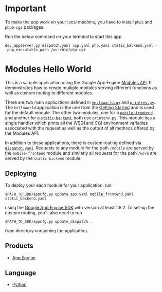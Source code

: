 # Important 

To make the app work on your local machine, you have to install `php5` and `php5-cgi` packages.

Run the below command on your terminal to start this app.

    dev_appserver.py dispatch.yaml app.yaml php.yaml static_backend.yaml --php_executable_path /usr/bin/php-cgi

# Modules Hello World
This is a sample application using the Google App Engine [Modules API][10].
It demonstrates how to create multiple modules serving different functions
as well as custom routing to different modules.

There are two main applications defined in [`helloworld.py`][4] and
[`printenv.py`][5]. The `helloworld` application is the one from the
[Getting Started][3] and is used for the default module. The other
two modules, one for a [`mobile-frontend`][7] and another for a
[`static-backend`][8], both use `printenv.py`. This module has a single
handler which prints all the WSGI and CGI environment variables
associated with the request as well as the output of all methods
offered by the Modules API.

In addition to these applications, there is custom routing defined
via [`dispatch.yaml`][6]. Requests to any module for the path
`/mobile` are served by the `mobile-frontend` module and similarly all
requests for the path `/work` are served by the `static-backend` module.

## Deploying

To deploy your each module for your application, run

```
$PATH_TO_SDK/appcfg.py update app.yaml mobile_frontend.yaml static_backend.yaml
```

using the [Google App Engine SDK][9] with version at least 1.8.2. To set-up the custom
routing, you'll also need to run

```
$PATH_TO_SDK/appcfg.py update_dispatch .
```

from directory containing the application.

## Products
- [App Engine][1]

## Language
- [Python][2]

[1]: https://developers.google.com/appengine
[2]: https://python.org
[3]: https://github.com/GoogleCloudPlatform/appengine-guestbook-python/tree/part1-helloworld
[4]: https://github.com/GoogleCloudPlatform/appengine-modules-helloworld-python/blob/master/helloworld.py
[5]: https://github.com/GoogleCloudPlatform/appengine-modules-helloworld-python/blob/master/printenv.py
[6]: https://github.com/GoogleCloudPlatform/appengine-modules-helloworld-python/blob/master/dispatch.yaml
[7]: https://github.com/GoogleCloudPlatform/appengine-modules-helloworld-python/blob/master/mobile_frontend.yaml
[8]: https://github.com/GoogleCloudPlatform/appengine-modules-helloworld-python/blob/master/static_backend.yaml
[9]: https://developers.google.com/appengine/downloads#Google_App_Engine_SDK_for_Python
[10]: https://developers.google.com/appengine/docs/python/modules
